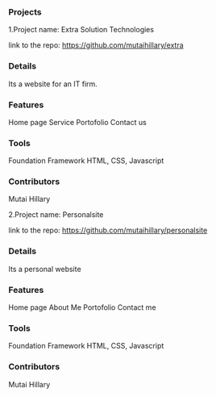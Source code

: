 ### Projects
 
1.Project name: Extra Solution Technologies

link to the repo: https://github.com/mutaihillary/extra

### Details
Its  a website for an IT firm.

### Features
Home page
Service
Portofolio
Contact us
### Tools 
Foundation Framework
HTML, CSS, Javascript
### Contributors
Mutai Hillary

 
2.Project name: Personalsite

link to the repo: https://github.com/mutaihillary/personalsite

### Details
Its a personal website

### Features
Home page
About Me
Portofolio
Contact me
### Tools 
Foundation Framework
HTML, CSS, Javascript
### Contributors
Mutai Hillary
